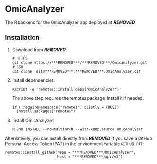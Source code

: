 # OmicAnalyzer

The R backend for the OmicAnalyzer app deployed at
***REMOVED***

## Installation

1. Download from ***REMOVED***:

    ```
    # HTTPS
    git clone https://***REMOVED***/***REMOVED***/OmicAnalyzer.git
    # SSH
    git clone  git@***REMOVED***:***REMOVED***/OmicAnalyzer.git
    ```

1. Install dependencies:

    ```
    Rscript -e 'remotes::install_deps("OmicAnalyzer")'
    ```
    
    The above step requires the remotes package. Install it if needed:
    
    ```
    if (!requireNamespace("remotes", quietly = TRUE))
      install.packages("remotes")
    ```

1. Install OmicAnalyzer:

    ```
    R CMD INSTALL --no-multiarch --with-keep.source OmicAnalyzer
    ```

Alternatively, you can install directly from ***REMOVED*** if you save a GitHub Personal
Access Token (PAT) in the environment variable `GITHUB_PAT`:

```
remotes::install_github(repo = "***REMOVED***/OmicAnalyzer",
                        host = "***REMOVED***/api/v3")
```
